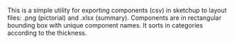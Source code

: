 This is a simple utility for exporting components (csv) in sketchup to layout files: .png (pictorial) and .xlsx (summary). 
Components are in rectangular bounding box with unique component names. It sorts in categories according to the thickness.
